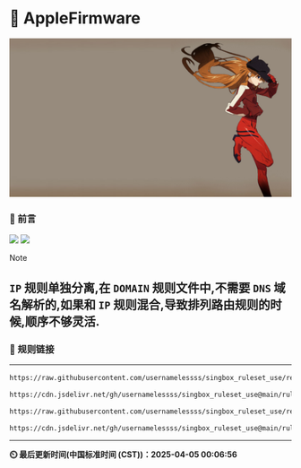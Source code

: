 
# 🧸 AppleFirmware
![](https://raw.githubusercontent.com/usernamelessss/picture-bed/main/images/202504042256831.jpg)
### 📣 前言
![](https://shields.io/badge/-移除重复规则-ff69b4) ![](https://shields.io/badge/-IP&nbsp;规则单独存放不与&nbsp;DOMAIN&nbsp;等混合-green)
> [!NOTE]
**`IP` 规则单独分离,在 `DOMAIN` 规则文件中,不需要 `DNS` 域名解析的,如果和 `IP` 规则混合,导致排列路由规则的时候,顺序不够灵活.**
---

###  🔗 规则链接
---

```url
https://raw.githubusercontent.com/usernamelessss/singbox_ruleset_use/refs/heads/main/rule/AppleFirmware/AppleFirmware_No_IP.json
```

```url
https://cdn.jsdelivr.net/gh/usernamelessss/singbox_ruleset_use@main/rule/AppleFirmware/AppleFirmware_No_IP.json
```

```url
https://raw.githubusercontent.com/usernamelessss/singbox_ruleset_use/refs/heads/main/rule/AppleFirmware/AppleFirmware_No_IP.srs
```

```url
https://cdn.jsdelivr.net/gh/usernamelessss/singbox_ruleset_use@main/rule/AppleFirmware/AppleFirmware_No_IP.srs
```

---
**⏲️ 最后更新时间(中国标准时间 (CST))：2025-04-05 00:06:56**